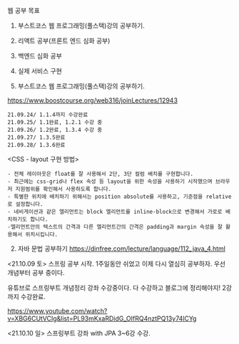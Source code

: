 웹 공부 목표
1. 부스트코스 웹 프로그래밍(풀스택)강의 공부하기.
2. 리액트 공부(프론트 엔드 심화 공부)
3. 백엔드 심화 공부
4. 실제 서비스 구현

1. 부스트코스 웹 프로그래밍(풀스택)강의 공부하기.

https://www.boostcourse.org/web316/joinLectures/12943

	21.09.24/ 1.1.4까지 수강완료
	21.09.25/ 1.1완료, 1.2.1 수강 중
	21.09.26/ 1.2완료, 1.3.4 수강 중
	21.09.27/ 1.3.5완료
	21.09.28/ 1.3.6완료
	
<CSS - layout 구현 방법>

	- 전체 레이아웃은 float를 잘 사용해서 2단, 3단 컬럼 배치를 구현합니다.
	- 최근에는 css-grid나 flex 속성 등 layout을 위한 속성을 사용하기 시작했으며 브라우저 지원범위를 확인해서 사용하도록 합니다.
	- 특별한 위치에 배치하기 위해서는 position absolute를 사용하고, 기준점을 relative로 설정합니다.
	- 네비게이션과 같은 엘리먼트는 block 엘리먼트를 inline-block으로 변경해서 가로로 배치하기도 합니다.
	-엘리먼트안의 텍스트의 간격과 다른 엘리먼트간의 간격은 padding과 margin 속성을 잘 활용해서 위치시킵니다.
    
2. 자바 문법 공부하기 
https://dinfree.com/lecture/language/112_java_4.html


<21.10.09 토>
스프링 공부 시작. 1주일동안 쉬었고 이제 다시 열심히 공부하자. 우선 개념부터 공부 중이다.

유튜브로 스프링부트 개념정리 강좌 수강중이다. 다 수강하고 블로그에 정리해야지!
2강까지 수강완료.

https://www.youtube.com/watch?v=XBG6CUtVCIg&list=PL93mKxaRDidG_OIfRQ4nztPQ13y74lCYg

<21.10.10 일>
스프링부트 강좌 with JPA 3~6강 수강.
